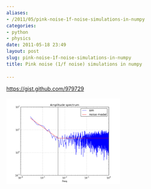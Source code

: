 ```yaml
---
aliases:
- /2011/05/pink-noise-1f-noise-simulations-in-numpy
categories:
- python
- physics
date: 2011-05-18 23:49
layout: post
slug: pink-noise-1f-noise-simulations-in-numpy
title: Pink noise (1/f noise) simulations in numpy

---
```


<a href="https://gist.github.com/979729">
 https://gist.github.com/979729
</a>
<br/>
<br/>
<a href="pink-noise-1f-noise-simulations-in-numpy_05_oneoverf1.png">
 <img alt="" class="alignnone size-medium wp-image-128" height="225" src="pink-noise-1f-noise-simulations-in-numpy_05_oneoverf1.png" title="oneoverf" width="300"/>
</a>
